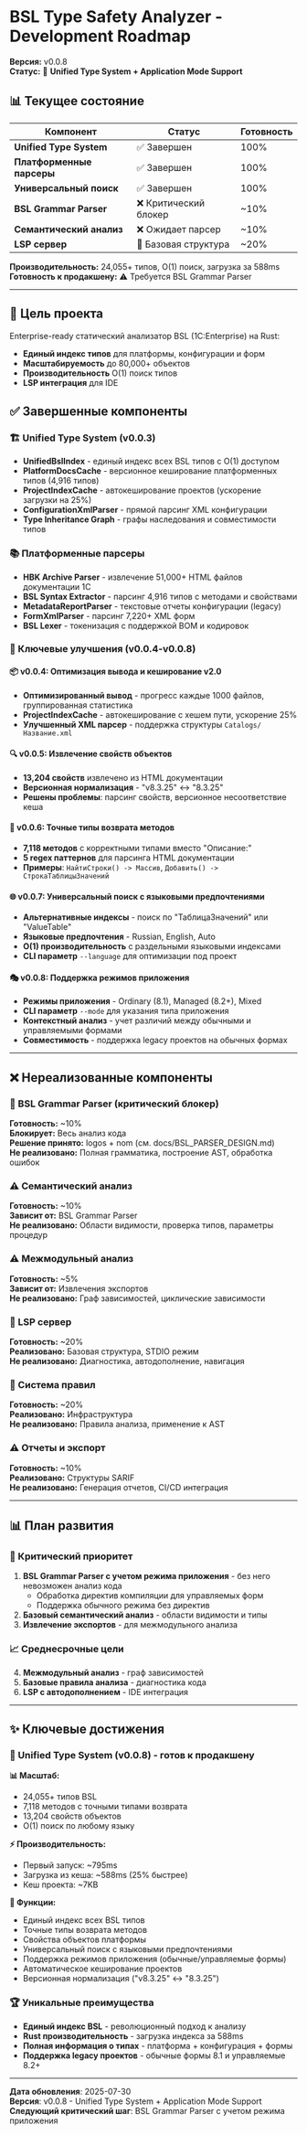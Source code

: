 # BSL Type Safety Analyzer - Development Roadmap

**Версия:** v0.0.8  
**Статус:** 🚀 **Unified Type System + Application Mode Support**

## 📊 Текущее состояние

| Компонент | Статус | Готовность |
|-----------|--------|------------|
| **Unified Type System** | ✅ Завершен | 100% |
| **Платформенные парсеры** | ✅ Завершен | 100% |
| **Универсальный поиск** | ✅ Завершен | 100% |
| **BSL Grammar Parser** | ❌ Критический блокер | ~10% |
| **Семантический анализ** | ❌ Ожидает парсер | ~10% |
| **LSP сервер** | 🚧 Базовая структура | ~20% |

**Производительность:** 24,055+ типов, O(1) поиск, загрузка за 588ms  
**Готовность к продакшену:** ⚠️ Требуется BSL Grammar Parser  

---

## 🎯 Цель проекта

Enterprise-ready статический анализатор BSL (1C:Enterprise) на Rust:
- **Единый индекс типов** для платформы, конфигурации и форм
- **Масштабируемость** до 80,000+ объектов  
- **Производительность** O(1) поиск типов
- **LSP интеграция** для IDE

## ✅ Завершенные компоненты

### 🏗️ Unified Type System (v0.0.3)
- **UnifiedBslIndex** - единый индекс всех BSL типов с O(1) доступом
- **PlatformDocsCache** - версионное кеширование платформенных типов (4,916 типов)
- **ProjectIndexCache** - автокеширование проектов (ускорение загрузки на 25%)
- **ConfigurationXmlParser** - прямой парсинг XML конфигурации
- **Type Inheritance Graph** - графы наследования и совместимости типов

### 📚 Платформенные парсеры
- **HBK Archive Parser** - извлечение 51,000+ HTML файлов документации 1С
- **BSL Syntax Extractor** - парсинг 4,916 типов с методами и свойствами
- **MetadataReportParser** - текстовые отчеты конфигурации (legacy)
- **FormXmlParser** - парсинг 7,220+ XML форм
- **BSL Lexer** - токенизация с поддержкой BOM и кодировок

### 🚀 Ключевые улучшения (v0.0.4-v0.0.8)

#### 📦 v0.0.4: Оптимизация вывода и кеширование v2.0
- **Оптимизированный вывод** - прогресс каждые 1000 файлов, группированная статистика
- **ProjectIndexCache** - автокеширование с хешем пути, ускорение 25%
- **Улучшенный XML парсер** - поддержка структуры `Catalogs/Название.xml`

#### 🔍 v0.0.5: Извлечение свойств объектов  
- **13,204 свойств** извлечено из HTML документации
- **Версионная нормализация** - "v8.3.25" ↔ "8.3.25"
- **Решены проблемы**: парсинг свойств, версионное несоответствие кеша

#### 🎯 v0.0.6: Точные типы возврата методов
- **7,118 методов** с корректными типами вместо "Описание:"
- **5 regex паттернов** для парсинга HTML документации
- **Примеры**: `НайтиСтроки() -> Массив`, `Добавить() -> СтрокаТаблицыЗначений`
#### 🌐 v0.0.7: Универсальный поиск с языковыми предпочтениями
- **Альтернативные индексы** - поиск по "ТаблицаЗначений" или "ValueTable" 
- **Языковые предпочтения** - Russian, English, Auto
- **O(1) производительность** с раздельными языковыми индексами
- **CLI параметр** `--language` для оптимизации под проект

#### 🎭 v0.0.8: Поддержка режимов приложения
- **Режимы приложения** - Ordinary (8.1), Managed (8.2+), Mixed
- **CLI параметр** `--mode` для указания типа приложения
- **Контекстный анализ** - учет различий между обычными и управляемыми формами
- **Совместимость** - поддержка legacy проектов на обычных формах

---

## ❌ Нереализованные компоненты

### 🚨 BSL Grammar Parser (критический блокер)
**Готовность:** ~10%  
**Блокирует:** Весь анализ кода  
**Решение принято:** logos + nom (см. docs/BSL_PARSER_DESIGN.md)  
**Не реализовано:** Полная грамматика, построение AST, обработка ошибок

### ⚠️ Семантический анализ  
**Готовность:** ~10%  
**Зависит от:** BSL Grammar Parser  
**Не реализовано:** Области видимости, проверка типов, параметры процедур

### ⚠️ Межмодульный анализ
**Готовность:** ~5%  
**Зависит от:** Извлечения экспортов  
**Не реализовано:** Граф зависимостей, циклические зависимости

### 🚧 LSP сервер
**Готовность:** ~20%  
**Реализовано:** Базовая структура, STDIO режим  
**Не реализовано:** Диагностика, автодополнение, навигация

### 🚧 Система правил
**Готовность:** ~20%  
**Реализовано:** Инфраструктура  
**Не реализовано:** Правила анализа, применение к AST

### ⚠️ Отчеты и экспорт
**Готовность:** ~10%  
**Реализовано:** Структуры SARIF  
**Не реализовано:** Генерация отчетов, CI/CD интеграция

---

## 📊 План развития

### 🎯 Критический приоритет
1. **BSL Grammar Parser с учетом режима приложения** - без него невозможен анализ кода
   - Обработка директив компиляции для управляемых форм
   - Поддержка обычного режима без директив
2. **Базовый семантический анализ** - области видимости и типы
3. **Извлечение экспортов** - для межмодульного анализа

### 📈 Среднесрочные цели
4. **Межмодульный анализ** - граф зависимостей
5. **Базовые правила анализа** - диагностика кода
6. **LSP с автодополнением** - IDE интеграция

---

## ✨ Ключевые достижения

### 🚀 Unified Type System (v0.0.8) - готов к продакшену

**📊 Масштаб:**
- 24,055+ типов BSL
- 7,118 методов с точными типами возврата
- 13,204 свойств объектов
- O(1) поиск по любому языку

**⚡ Производительность:**
- Первый запуск: ~795ms
- Загрузка из кеша: ~588ms (25% быстрее)
- Кеш проекта: ~7KB

**🔧 Функции:**
- Единый индекс всех BSL типов
- Точные типы возврата методов
- Свойства объектов платформы
- Универсальный поиск с языковыми предпочтениями
- Поддержка режимов приложения (обычные/управляемые формы)
- Автоматическое кеширование проектов
- Версионная нормализация ("v8.3.25" ↔ "8.3.25")


### 🏆 Уникальные преимущества

- **Единый индекс BSL** - революционный подход к анализу
- **Rust производительность** - загрузка индекса за 588ms
- **Полная информация о типах** - платформа + конфигурация + формы
- **Поддержка legacy проектов** - обычные формы 8.1 и управляемые 8.2+

---

**Дата обновления**: 2025-07-30  
**Версия**: v0.0.8 - Unified Type System + Application Mode Support  
**Следующий критический шаг**: BSL Grammar Parser с учетом режима приложения
